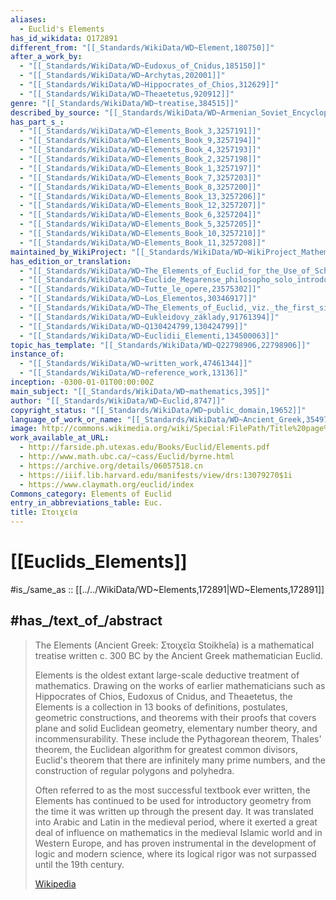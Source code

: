 ```yaml
---
aliases:
  - Euclid's Elements
has_id_wikidata: Q172891
different_from: "[[_Standards/WikiData/WD~Element,180750]]"
after_a_work_by:
  - "[[_Standards/WikiData/WD~Eudoxus_of_Cnidus,185150]]"
  - "[[_Standards/WikiData/WD~Archytas,202001]]"
  - "[[_Standards/WikiData/WD~Hippocrates_of_Chios,312629]]"
  - "[[_Standards/WikiData/WD~Theaetetus,920912]]"
genre: "[[_Standards/WikiData/WD~treatise,384515]]"
described_by_source: "[[_Standards/WikiData/WD~Armenian_Soviet_Encyclopedia,2657718]]"
has_part_s_:
  - "[[_Standards/WikiData/WD~Elements_Book_3,3257191]]"
  - "[[_Standards/WikiData/WD~Elements_Book_9,3257194]]"
  - "[[_Standards/WikiData/WD~Elements_Book_4,3257193]]"
  - "[[_Standards/WikiData/WD~Elements_Book_2,3257198]]"
  - "[[_Standards/WikiData/WD~Elements_Book_1,3257197]]"
  - "[[_Standards/WikiData/WD~Elements_Book_7,3257203]]"
  - "[[_Standards/WikiData/WD~Elements_Book_8,3257200]]"
  - "[[_Standards/WikiData/WD~Elements_Book_13,3257206]]"
  - "[[_Standards/WikiData/WD~Elements_Book_12,3257207]]"
  - "[[_Standards/WikiData/WD~Elements_Book_6,3257204]]"
  - "[[_Standards/WikiData/WD~Elements_Book_5,3257205]]"
  - "[[_Standards/WikiData/WD~Elements_Book_10,3257210]]"
  - "[[_Standards/WikiData/WD~Elements_Book_11,3257208]]"
maintained_by_WikiProject: "[[_Standards/WikiData/WD~WikiProject_Mathematics,8487137]]"
has_edition_or_translation:
  - "[[_Standards/WikiData/WD~The_Elements_of_Euclid_for_the_Use_of_Schools_and_Colleges,19967013]]"
  - "[[_Standards/WikiData/WD~Euclide_Megarense_philosopho_solo_introduttore_delle_scientie_mathematice,23304764]]"
  - "[[_Standards/WikiData/WD~Tutte_le_opere,23575302]]"
  - "[[_Standards/WikiData/WD~Los_Elementos,30346917]]"
  - "[[_Standards/WikiData/WD~The_Elements_of_Euclid,_viz._the_first_sixs_books,_together_with_eleventh_and_twelfh,32631704]]"
  - "[[_Standards/WikiData/WD~Eukleidovy_základy,91761394]]"
  - "[[_Standards/WikiData/WD~Q130424799,130424799]]"
  - "[[_Standards/WikiData/WD~Euclidii_Elementi,134500063]]"
topic_has_template: "[[_Standards/WikiData/WD~Q22798906,22798906]]"
instance_of:
  - "[[_Standards/WikiData/WD~written_work,47461344]]"
  - "[[_Standards/WikiData/WD~reference_work,13136]]"
inception: -0300-01-01T00:00:00Z
main_subject: "[[_Standards/WikiData/WD~mathematics,395]]"
author: "[[_Standards/WikiData/WD~Euclid,8747]]"
copyright_status: "[[_Standards/WikiData/WD~public_domain,19652]]"
language_of_work_or_name: "[[_Standards/WikiData/WD~Ancient_Greek,35497]]"
image: http://commons.wikimedia.org/wiki/Special:FilePath/Title%20page%20of%20Sir%20Henry%20Billingsley%27s%20first%20English%20version%20of%20Euclid%27s%20Elements%2C%201570%20%28560x900%29.jpg
work_available_at_URL:
  - http://farside.ph.utexas.edu/Books/Euclid/Elements.pdf
  - http://www.math.ubc.ca/~cass/Euclid/byrne.html
  - https://archive.org/details/06057518.cn
  - https://iiif.lib.harvard.edu/manifests/view/drs:13079270$1i
  - https://www.claymath.org/euclid/index
Commons_category: Elements of Euclid
entry_in_abbreviations_table: Euc.
title: Στοιχεῖα
---
```


# [[Euclids_Elements]] 

#is_/same_as :: [[../../WikiData/WD~Elements,172891|WD~Elements,172891]] 

## #has_/text_of_/abstract 

> The Elements (Ancient Greek: Στοιχεῖα Stoikheîa) 
> is a mathematical treatise written c. 300 BC by the Ancient Greek mathematician Euclid.
>
> Elements is the oldest extant large-scale deductive treatment of mathematics. Drawing on the works of earlier mathematicians such as Hippocrates of Chios, Eudoxus of Cnidus, and Theaetetus, the Elements is a collection in 13 books of definitions, postulates, geometric constructions, and theorems with their proofs that covers plane and solid Euclidean geometry, elementary number theory, and incommensurability. These include the Pythagorean theorem, Thales' theorem, the Euclidean algorithm for greatest common divisors, Euclid's theorem that there are infinitely many prime numbers, and the construction of regular polygons and polyhedra.
>
> Often referred to as the most successful textbook ever written, the Elements has continued to be used for introductory geometry from the time it was written up through the present day. It was translated into Arabic and Latin in the medieval period, where it exerted a great deal of influence on mathematics in the medieval Islamic world and in Western Europe, and has proven instrumental in the development of logic and modern science, where its logical rigor was not surpassed until the 19th century.
>
> [Wikipedia](https://en.wikipedia.org/wiki/Euclid's%20Elements) 



